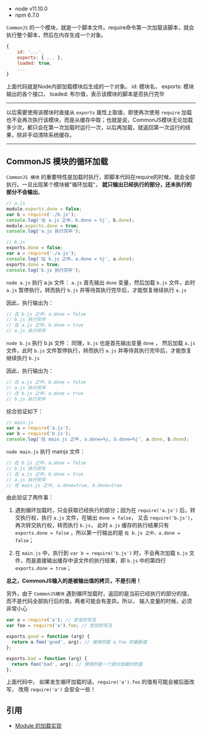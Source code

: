 * node v11.10.0
* npm 6.7.0

`CommonJS` 的一个模块，就是一个脚本文件。require命令第一次加载该脚本，就会执行整个脚本，然后在内存生成一个对象。

```js
{
	id: '...',
	exports: { ... },
	loaded: true,
	...
}
```

上面代码就是Node内部加载模块后生成的一个对象。
id: 模块名，
exports: 模块输出的各个接口，
loaded: 布尔值，表示该模块的脚本是否执行完毕

***************************************
以后需要使用该模块时直接从 `exports` 属性上取值，即使再次使用 `require` 加载也不会再次执行该模块，而是从缓存中取；也就是说，CommonJS模块无论加载多少次，都只会在第一次加载时运行一次，以后再加载，就返回第一次运行的结果，除非手动清除系统缓存。
***************************************

## CommonJS 模块的循环加载
`CommonJS 模块` 的重要特性是加载时执行，即脚本代码在require的时候，就会全部执行。一旦出现某个模块被"循环加载"，
**就只输出已经执行的部分，还未执行的部分不会输出**。

```js
// a.js
module.exports.done = false;
var b = require('./b.js');
console.log('在 a.js 之中，b.done = %j', b.done);
module.exports.done = true;
console.log('a.js 执行完毕');

// b.js
exports.done = false;
var a = require('./a.js');
console.log('在 b.js 之中，a.done = %j', a.done);
exports.done = true;
console.log('b.js 执行完毕');
```
`node a.js` 执行 a.js 文件：
`a.js` 首先输出 `done` 变量，然后加载 `b.js` 文件，此时 `a.js` 暂停执行，转而执行 `b.js` 并等待其执行完毕后，才能恢复继续执行 `a.js`

因此，执行输出为：
```js
// 在 b.js 之中，a.done = false
// b.js 执行完毕
// 在 a.js 之中，b.done = true
// a.js 执行完毕
```

`node b.js` 执行 b.js 文件： 
同理，`b.js` 也是首先输出变量 `done` ， 然后加载 `a.js` 文件，此时 `b.js` 文件暂停执行，转而执行 `a.js` 并等待其执行完毕后，才能恢复继续执行 `b.js`

因此，执行输出为：
```js
// 在 a.js 之中，b.done = false
// a.js 执行完毕
// 在 b.js 之中，a.done = true
// b.js 执行完毕
```

综合验证如下：

```js
// main.js
var a = require('a.js');
var b = require('b.js');
console.log('在 main.js 之中, a.done=%j, b.done=%j', a.done, b.done);
```

`node main.js` 执行 mainjs 文件：
```js
// 在 b.js 之中，a.done = false
// b.js 执行完毕
// 在 a.js 之中，b.done = true
// a.js 执行完毕
// 在 main.js 之中, a.done=true, b.done=true
```

由此验证了两件事：

1. 遇到循环加载时，只会获取已经执行的部分；因为在 `require('a.js')` 后，转交执行权，执行 `a.js` 文件，在输出 `done = false`， 又去 `require('b.js')`，再次转交执行权，转而执行 `b.js`， 此时 `a.js` 缓存的执行结果只有 `exports.done = false` ，所以第一行输出的是 `在 b.js 之中，a.done = false`；

2. 在 `main.js` 中，执行到 `var b = require('b.js')` 时，不会再次加载 `b.js` 文件，而是直接输出缓存中该文件的执行结果，即 `b.js` 中的第四行 `exports.done = true`；

**总之，CommonJS输入的是被输出值的拷贝，不是引用！**

另外，由于 `CommonJS模块` 遇到循环加载时，返回的是当前已经执行的部分的值，而不是代码全部执行后的值，两者可能会有差异。所以，
输入变量的时候，必须非常小心

```js
var a = require('a'); // 安全的写法
var foo = require('a').foo; // 危险的写法

exports.good = function (arg) {
  return a.foo('good', arg); // 使用的是 a.foo 的最新值
};

exports.bad = function (arg) {
  return foo('bad', arg); // 使用的是一个部分加载时的值
};
```

上面代码中， 如果发生循环加载的话，`require('a').foo` 的值有可能会被后面改写， 改用 `require('a')` 会安全一些！

## 引用
* [Module 的加载实现](https://www.jianshu.com/p/fe1b7f1367b7?utm_campaign=maleskine&utm_content=note&utm_medium=seo_notes&utm_source=recommendation)



























